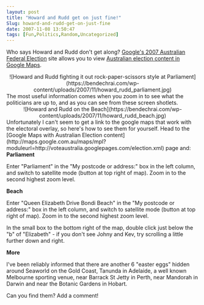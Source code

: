 ```yaml
---
layout: post
title: "Howard and Rudd get on just fine!"
Slug: howard-and-rudd-get-on-just-fine
date: 2007-11-08 13:50:47
tags: [Fun,Politics,Random,Uncategorized]
---
```

Who says Howard and Rudd don't get along? [Google's 2007 Australian Federal Election](http://www.google.com.au/election2007/) site allows you to view [Australian election content in Google Maps](http://maps.google.com.au/maps/mpl?moduleurl=http://voteaustralia.googlepages.com/election.xml).

<div style="text-align: center">![Howard and Rudd fighting it out rock-paper-scissors style at Parliament](https://bendechrai.com/wp-content/uploads/2007/11/howard_rudd_parliament.jpg)</div>The most useful information comes when you zoom in to see what the politicians are up to, and as you can see from these screen shotlets. <div style="text-align: center">![Howard and Rudd on the Beach](https://bendechrai.com/wp-content/uploads/2007/11/howard_rudd_beach.jpg)</div>Unfortunately I can't seem to get a link to the google maps that work with the electoral overlay, so here's how to see them for yourself. Head to the [Google Maps with Australian Election content](http://maps.google.com.au/maps/mpl?moduleurl=http://voteaustralia.googlepages.com/election.xml) page and: <span style="font-weight: bold">Parliament</span>

Enter "Parliament" in the "My postcode or address:" box in the left column, and switch to satellite mode (button at top right of map). Zoom in to the second highest zoom level.

<span style="font-weight: bold">Beach</span>

Enter "Queen Elizabeth Drive Bondi Beach" in the "My postcode or address:" box in the left column, and switch to satellite mode (button at top right of map). Zoom in to the second highest zoom level.

In the small box to the bottom right of the map, double click just below the "b" of "Elizabeth" - if you don't see Johny and Kev, try scrolling a little further down and right.

<span style="font-weight: bold">More</span>

I've been reliably informed that there are another 6 "easter eggs" hidden around Seaworld on the Gold Coast, Tanunda in Adelaide, a well known Melbourne sporting venue, near Barrack St Jetty in Perth, near Mandorah in Darwin and near the Botanic Gardens in Hobart.

Can you find them? Add a comment!

